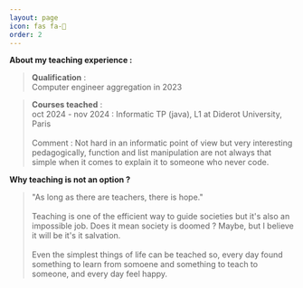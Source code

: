 ```yaml
---
layout: page
icon: fas fa-🗿
order: 2
---
```


**About my teaching experience :**

> **Qualification** : \
> Computer engineer aggregation in 2023

> **Courses teached** :\
> oct 2024 - nov 2024 : Informatic TP (java), L1 at Diderot University, Paris \
> \
> Comment : Not hard in an informatic point of view but very interesting pedagogically, function and list manipulation are not always that simple when it comes to explain it to someone who never code.












**Why teaching is not an option ?**

> "As long as there are teachers, there is hope."\
> \
> Teaching is one of the efficient way to guide societies but it's also an impossible job. Does it mean society is doomed ? Maybe, but I believe it will be it's it salvation.\
> \
> Even the simplest things of life can be teached so, every day found something to learn from somoene and something to teach to someone, and every day feel happy.
